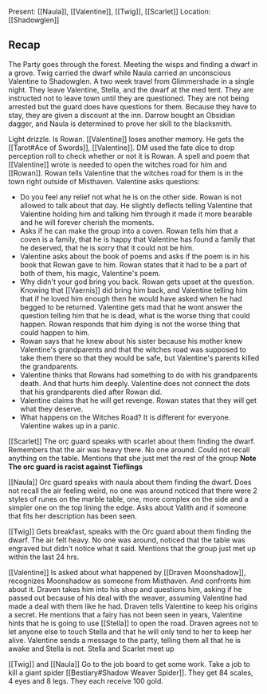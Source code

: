 Present: [[Naula]], [[Valentine]], [[Twig]], [[Scarlet]]
Location: [[Shadowglen]]

## Recap
The Party goes through the forest. Meeting the wisps and finding a dwarf in a grove. Twig carried the dwarf while Naula carried an unconscious Valentine to Shadowglen. A two week travel from Glimmershade in a single night. They leave Valentine, Stella, and the dwarf at the med tent. They are instructed not to leave town until they are questioned. They are not being arrested but the guard does have questions for them. Because they have to stay, they are given a discount at the inn. Darrow bought an Obsidian dagger, and Naula is determined to prove her skill to the blacksmith. 

Light drizzle. Is Rowan. 
[[Valentine]] loses another memory. He gets the [[Tarot#Ace of Swords]], [[Valentine]]. DM used the fate dice to drop perception roll to check whether or not it is Rowan. A spell and poem that [[Valentine]] wrote is needed to open the witches road for him and [[Rowan]]. Rowan tells Valentine that the witches road for them is in the town right outside of Misthaven. 
Valentine asks questions:
 - Do you feel any relief not what he is on the other side. Rowan is not allowed to talk about that day. He slightly deflects telling Valentine that Valentine holding him and talking him through it made it more bearable and he will forever cherish the moments. 
 - Asks if he can make the group into a coven. Rowan tells him that a coven is a family, that he is happy that Valentine has found a family that he deserved, that he is sorry that it could not be him.
 - Valentine asks about the book of poems and asks if the poem is in his book that Rowan gave to him. Rowan states that it had to be a part of both of them, his magic, Valentine's poem. 
 - Why didn't your god bring you back. Rowan gets upset at the question. Knowing that [[Vaernis]] did bring him back, and Valentine telling him that if he loved him enough then he would have asked when he had begged to be returned. Valentine gets mad that he wont answer the question telling him that he is dead, what is the worse thing that could happen. Rowan responds that him dying is not the worse thing that could happen to him. 
 - Rowan says that he knew about his sister because his mother knew Valentine's grandparents and that the witches road was supposed to take them there so that they would be safe, but Valentine's parents killed the grandparents.
 - Valentine thinks that Rowans had something to do with his grandparents death. And that hurts him deeply. Valentine does not connect the dots that his grandparents died after Rowan did. 
 - Valentine claims that he will get revenge. Rowan states that they will get what they deserve.
 - What happens on the Witches Road? It is different for everyone. 
Valentine wakes up in a panic. 

[[Scarlet]]
 The orc guard speaks with scarlet about them finding the dwarf. Remembers that the air was heavy there. No one around. Could not recall anything on the table. Mentions that she just met the rest of the group **Note The orc guard is racist against Tieflings** 

[[Naula]]
Orc guard speaks with naula about them finding the dwarf. Does not recall the air feeling weird, no one was around noticed that there were 2 styles of runes on the marble table, one, more complex on the side and a simpler one on the top lining the edge. Asks about Valith and if someone that fits her description has been seen. 

[[Twig]]
Gets breakfast, speaks with the Orc guard about them finding the dwarf. The air felt heavy. No one was around, noticed that the table was engraved but didn't notice what it said. Mentions that the group just met up within the last 24 hrs. 

[[Valentine]]
Is asked about what happened by [[Draven Moonshadow]], recognizes Moonshadow as someone from Misthaven. And confronts him about it. Draven takes him into his shop and questions him, asking if he passed out because of his deal with the weaver, assuming Valentine had made a deal with them like he had. Draven tells Valentine to keep his origins a secret. He mentions that a fairy has not been seen in years, Valentine hints that he is going to use [[Stella]] to open the road. Draven agrees not to let anyone else to touch Stella and that he will only tend to her to keep her alive. Valentine sends a message to the party, telling them all that he is awake and Stella is not. Stella and Scarlet meet up

[[Twig]] and [[Naula]] 
Go to the job board to get some work. Take a job to kill a giant spider [[Bestiary#Shadow Weaver Spider]]. They get 84 scales, 4 eyes and 8 legs. They each receive 100 gold. 

